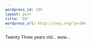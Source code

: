 ```yaml
--- 
wordpress_id: 194
layout: post
title: "23"
wordpress_url: http://jevy.org/?p=194
---
```

Twenty Three years old... wow...

